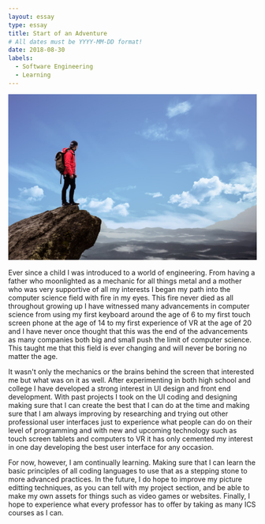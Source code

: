 ```yaml
---
layout: essay
type: essay
title: Start of an Adventure
# All dates must be YYYY-MM-DD format!
date: 2018-08-30
labels:
  - Software Engineering
  - Learning
---
```


<img class="ui medium right floated rounded image" src="../images/adventure.jpeg">

Ever since a child I was introduced to a world of engineering. From having a father who moonlighted as a mechanic for all things metal and a mother who was very supportive of all my interests I began my path into the computer science field with fire in my eyes. This fire never died as all throughout growing up I have witnessed many advancements in computer science from using my first keyboard around the age of 6 to my first touch screen phone at the age of 14 to my first experience of VR at the age of 20 and I have never once thought that this was the end of the advancements as many companies both big and small push the limit of computer science. This taught me that this field is ever changing and will never be boring no matter the age. 

It wasn't only the mechanics or the brains behind the screen that interested me but what was on it as well. After experimenting in both high school and college I have developed a strong interest in UI design and front end development. With past projects I took on the UI coding and designing making sure that I can create the best that I can do at the time and making sure that I am always improving by researching and trying out other professional user interfaces just to experience what people can do on their level of programming and with new and upcoming technology such as touch screen tablets and computers to VR it has only cemented my interest in one day developing the best user interface for any occasion.

For now, however, I am continually learning. Making sure that I can learn the basic principles of all coding languages to use that as a stepping stone to more advanced practices. In the future, I do hope to improve my picture editting techniques, as you can tell with my project section, and be able to make my own assets for things such as video games or websites. Finally, I hope to experience what every professor has to offer by taking as many ICS courses as I can.

